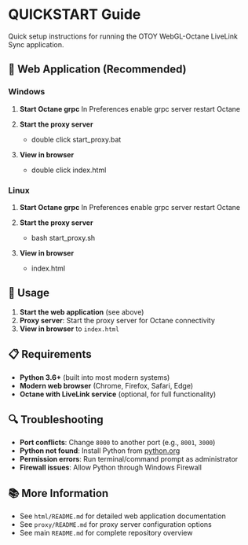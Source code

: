 # QUICKSTART Guide

Quick setup instructions for running the OTOY WebGL-Octane LiveLink Sync application.

## 🚀 Web Application (Recommended)

### Windows

1. **Start Octane grpc**
   In Preferences enable grpc server
   restart Octane

2. **Start the proxy server**
   - double click start_proxy.bat

2. **View in browser**
   - double click index.html

### Linux

1. **Start Octane grpc**
   In Preferences enable grpc server
   restart Octane

2. **Start the proxy server**
   - bash start_proxy.sh

2. **View in browser**
   - index.html

## 🎯 Usage

1. **Start the web application** (see above)
2. **Proxy server**: Start the proxy server for Octane connectivity
3. **View in browser** to `index.html`

## 📋 Requirements

- **Python 3.6+** (built into most modern systems)
- **Modern web browser** (Chrome, Firefox, Safari, Edge)
- **Octane with LiveLink service** (optional, for full functionality)

## 🔍 Troubleshooting

- **Port conflicts**: Change `8000` to another port (e.g., `8001`, `3000`)
- **Python not found**: Install Python from [python.org](https://python.org)
- **Permission errors**: Run terminal/command prompt as administrator
- **Firewall issues**: Allow Python through Windows Firewall

## 📚 More Information

- See `html/README.md` for detailed web application documentation
- See `proxy/README.md` for proxy server configuration options
- See main `README.md` for complete repository overview